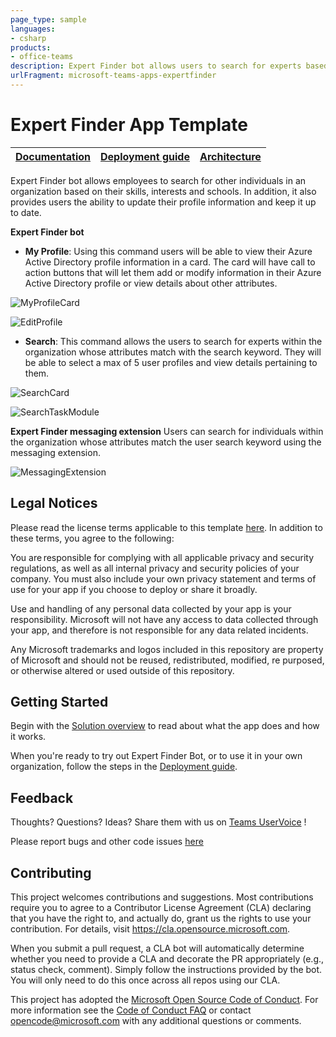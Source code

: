 ```yaml
---
page_type: sample
languages:
- csharp
products:
- office-teams
description: Expert Finder bot allows users to search for experts based on certain attributes
urlFragment: microsoft-teams-apps-expertfinder
---
```


# Expert Finder App Template
| [Documentation](https://github.com/OfficeDev/microsoft-teams-apps-expertfinder/wiki) | [Deployment guide](https://github.com/OfficeDev/microsoft-teams-apps-expertfinder/wiki/Deployment-Guide)| [Architecture](https://github.com/OfficeDev/microsoft-teams-apps-expertfinder/wiki/Solution-Overview)
|--|--|--|

Expert Finder bot allows employees to search for other individuals in an organization based on their skills, interests and schools. In addition, it also provides users the ability to update their profile information and keep it up to date.

**Expert Finder bot**
 - **My Profile**: Using this command users will be able to view their Azure Active Directory profile information in a card. The card will have call to action buttons that will let them add or modify information in their Azure Active Directory profile or view details about other attributes.
 
![MyProfileCard](https://github.com/OfficeDev/microsoft-teams-apps-expertfinder/wiki/Images/MyProfileCard.png)

![EditProfile](https://github.com/OfficeDev/microsoft-teams-apps-expertfinder/wiki/Images/EditProfile.png)

 - **Search**: This command allows the users to search for experts within the organization whose attributes match with the search keyword. They will be able to select a max of 5 user profiles and view details pertaining to them.

![SearchCard](https://github.com/OfficeDev/microsoft-teams-apps-expertfinder/wiki/Images/SearchFeature.png)

![SearchTaskModule](https://github.com/OfficeDev/microsoft-teams-apps-expertfinder/wiki/Images/SearchTaskModule.PNG)
 
 **Expert Finder messaging extension**
Users can search for individuals within the organization whose attributes match the user search keyword using the messaging extension.

![MessagingExtension](https://github.com/OfficeDev/microsoft-teams-apps-expertfinder/wiki/Images/MessagingExtension.PNG)

## Legal Notices
Please read the license terms applicable to this template [here](https://github.com/OfficeDev/microsoft-teams-apps-expertfinder/blob/master/LICENSE). In addition to these terms, you agree to the following:

You are responsible for complying with all applicable privacy and security regulations, as well as all internal privacy and security policies of your company. You must also include your own privacy statement and terms of use for your app if you choose to deploy or share it broadly.

Use and handling of any personal data collected by your app is your responsibility. Microsoft will not have any access to data collected through your app, and therefore is not responsible for any data related incidents.

Any Microsoft trademarks and logos included in this repository are property of Microsoft and should not be reused, redistributed, modified, re purposed, or otherwise altered or used outside of this repository.

## Getting Started
Begin with the [Solution overview](https://github.com/OfficeDev/microsoft-teams-apps-expertfinder/wiki/Solution-Overview) to read about what the app does and how it works.

When you're ready to try out Expert Finder Bot, or to use it in your own organization, follow the steps in the [Deployment guide](https://github.com/OfficeDev/microsoft-teams-apps-expertfinder/wiki/Deployment-Guide).

## Feedback
Thoughts? Questions? Ideas? Share them with us on [Teams UserVoice](https://microsoftteams.uservoice.com/forums/555103-public) !

Please report bugs and other code issues [here](https://github.com/OfficeDev/microsoft-teams-apps-expertfinder/issues/new)

## Contributing
This project welcomes contributions and suggestions.  Most contributions require you to agree to a
Contributor License Agreement (CLA) declaring that you have the right to, and actually do, grant us
the rights to use your contribution. For details, visit https://cla.opensource.microsoft.com.

When you submit a pull request, a CLA bot will automatically determine whether you need to provide
a CLA and decorate the PR appropriately (e.g., status check, comment). Simply follow the instructions
provided by the bot. You will only need to do this once across all repos using our CLA.

This project has adopted the [Microsoft Open Source Code of Conduct](https://opensource.microsoft.com/codeofconduct/).
For more information see the [Code of Conduct FAQ](https://opensource.microsoft.com/codeofconduct/faq/) or
contact [opencode@microsoft.com](mailto:opencode@microsoft.com) with any additional questions or comments.
